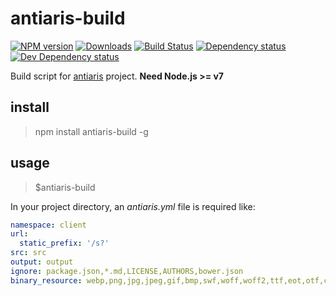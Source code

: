 # antiaris-build
[![NPM version][npm-image]][npm-url] [![Downloads][downloads-image]][npm-url] [![Build Status][travis-image]][travis-url] [![Dependency status][david-dm-image]][david-dm-url] [![Dev Dependency status][david-dm-dev-image]][david-dm-dev-url]

Build script for [antiaris](https://github.com/antiaris) project. **Need Node.js >= v7**

## install

>npm install antiaris-build -g

## usage

>$antiaris-build

In your project directory, an _antiaris.yml_ file is required like:

```yaml
namespace: client
url:
  static_prefix: '/s?'
src: src
output: output
ignore: package.json,*.md,LICENSE,AUTHORS,bower.json
binary_resource: webp,png,jpg,jpeg,gif,bmp,swf,woff,woff2,ttf,eot,otf,cur
```

[npm-url]: https://npmjs.org/package/antiaris-build
[downloads-image]: http://img.shields.io/npm/dm/antiaris-build.svg
[npm-image]: http://img.shields.io/npm/v/antiaris-build.svg
[travis-url]: https://travis-ci.org/antiaris/antiaris-build
[travis-image]: http://img.shields.io/travis/antiaris/antiaris-build.svg
[david-dm-url]:https://david-dm.org/antiaris/antiaris-build
[david-dm-image]:https://david-dm.org/antiaris/antiaris-build.svg
[david-dm-dev-url]:https://david-dm.org/antiaris/antiaris-build#type=dev
[david-dm-dev-image]:https://david-dm.org/antiaris/antiaris-build/dev-status.svg